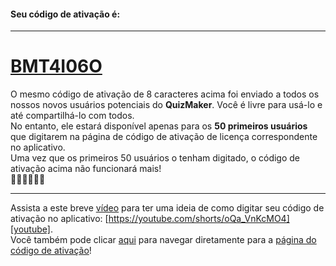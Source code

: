#### Seu código de ativação é:

---
# [BMT4I06O][app_activation]

O mesmo código de ativação de 8 caracteres acima foi enviado a todos os nossos novos usuários potenciais do **QuizMaker**. Você é livre para usá-lo e até compartilhá-lo com todos.  
No entanto, ele estará disponível apenas para os **50 primeiros usuários** que digitarem na página de código de ativação de licença correspondente no aplicativo.  
Uma vez que os primeiros 50 usuários o tenham digitado, o código de ativação acima não funcionará mais!  
🏃🏽🏃🏃🏼‍🏁

---
Assista a este breve [vídeo][youtube] para ter uma ideia de como digitar seu código de ativação no aplicativo: [https://youtube.com/shorts/oQa_VnKcMO4][youtube].  
Você também pode clicar [aqui][app_activation] para navegar diretamente para a [página do código de ativação][app_activation]!

[google_play]: https://play.google.com/store/apps/details?id=com.qmaker.qcm.maker.plus
[app_activation]: qcmmakerstd://activities/ActivationCodeActivity?activation_code=BMT4I06O
[youtube]: https://youtube.com/shorts/oQa_VnKcMO4
